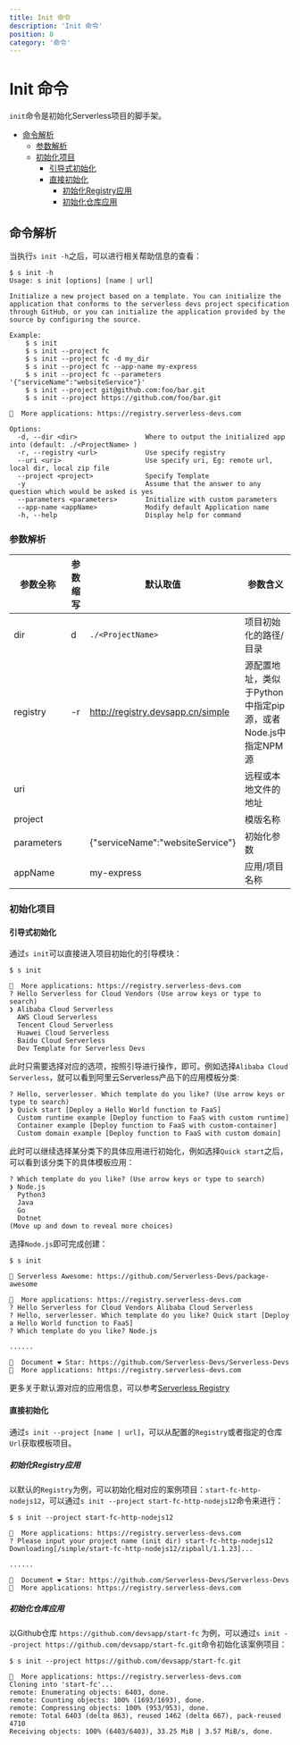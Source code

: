 ```yaml
---
title: Init 命令
description: 'Init 命令'
position: 8
category: '命令'
---
```

# Init 命令

`init`命令是初始化Serverless项目的脚手架。

- [命令解析](#命令解析)
    - [参数解析](#参数解析)
    - [初始化项目](#初始化项目)
        - [引导式初始化](#引导式初始化)
        - [直接初始化](#直接初始化)
            - [初始化Registry应用](#初始化Registry应用)
            - [初始化仓库应用](#初始化仓库应用)

## 命令解析

当执行`s init -h`之后，可以进行相关帮助信息的查看：

```shell script
$ s init -h
Usage: s init [options] [name | url]

Initialize a new project based on a template. You can initialize the application that conforms to the serverless devs project specification through GitHub, or you can initialize the application provided by the source by configuring the source.

Example:
    $ s init
    $ s init --project fc
    $ s init --project fc -d my_dir
    $ s init --project fc --app-name my-express
    $ s init --project fc --parameters '{"serviceName":"websiteService"}'
    $ s init --project git@github.com:foo/bar.git
    $ s init --project https://github.com/foo/bar.git
    
🚀  More applications: https://registry.serverless-devs.com

Options:
  -d, --dir <dir>                 Where to output the initialized app into (default: ./<ProjectName> )
  -r, --registry <url>            Use specify registry
  --uri <uri>                     Use specify uri, Eg: remote url, local dir, local zip file
  --project <project>             Specify Template
  -y                              Assume that the answer to any question which would be asked is yes
  --parameters <parameters>       Initialize with custom parameters
  --app-name <appName>            Modify default Application name
  -h, --help                      Display help for command
```

### 参数解析

| 参数全称 | 参数缩写 | 默认取值 | 参数含义 |
|-----|-----|-----|-----|
| dir | d | `./<ProjectName>` | 项目初始化的路径/目录 | 
| registry | -r | http://registry.devsapp.cn/simple | 源配置地址，类似于Python中指定pip源，或者Node.js中指定NPM源 | 
| uri |  |  | 远程或本地文件的地址 |
| project |  |  | 模版名称 |
| parameters |  | {"serviceName":"websiteService"} | 初始化参数 | 
| appName |  | my-express | 应用/项目名称 | 

### 初始化项目

#### 引导式初始化

通过`s init`可以直接进入项目初始化的引导模块：

```shell script
$ s init

🚀  More applications: https://registry.serverless-devs.com
? Hello Serverless for Cloud Vendors (Use arrow keys or type to search)
❯ Alibaba Cloud Serverless 
  AWS Cloud Serverless 
  Tencent Cloud Serverless 
  Huawei Cloud Serverless 
  Baidu Cloud Serverless 
  Dev Template for Serverless Devs 
```

此时只需要选择对应的选项，按照引导进行操作，即可。例如选择`Alibaba Cloud Serverless`，就可以看到阿里云Serverless产品下的应用模板分类:

```shell script
? Hello, serverlesser. Which template do you like? (Use arrow keys or type to search)
❯ Quick start [Deploy a Hello World function to FaaS] 
  Custom runtime example [Deploy function to FaaS with custom runtime] 
  Container example [Deploy function to FaaS with custom-container] 
  Custom domain example [Deploy function to FaaS with custom domain] 
```

此时可以继续选择某分类下的具体应用进行初始化，例如选择`Quick start`之后，可以看到该分类下的具体模板应用：

```shell script
? Which template do you like? (Use arrow keys or type to search)
❯ Node.js 
  Python3 
  Java 
  Go 
  Dotnet 
(Move up and down to reveal more choices)
```

选择`Node.js`即可完成创建：

```shell script
$ s init                                         

🚀 Serverless Awesome: https://github.com/Serverless-Devs/package-awesome

🚀  More applications: https://registry.serverless-devs.com
? Hello Serverless for Cloud Vendors Alibaba Cloud Serverless
? Hello, serverlesser. Which template do you like? Quick start [Deploy a Hello World function to FaaS]
? Which template do you like? Node.js

......

💞  Document ❤ Star: https://github.com/Serverless-Devs/Serverless-Devs
🚀  More applications: https://registry.serverless-devs.com
```

更多关于默认源对应的应用信息，可以参考[Serverless Registry](https://registry.serverless-devs.com/)

#### 直接初始化

通过`s init --project [name | url]`，可以从配置的`Registry`或者指定的仓库`Url`获取模板项目。

##### 初始化Registry应用

以默认的`Registry`为例，可以初始化相对应的案例项目：`start-fc-http-nodejs12`，可以通过`s init --project start-fc-http-nodejs12`命令来进行：

```shell script
$ s init --project start-fc-http-nodejs12

🚀  More applications: https://registry.serverless-devs.com
? Please input your project name (init dir) start-fc-http-nodejs12
Downloading[/simple/start-fc-http-nodejs12/zipball/1.1.23]...

......

💞  Document ❤ Star: https://github.com/Serverless-Devs/Serverless-Devs
🚀  More applications: https://registry.serverless-devs.com
```

##### 初始化仓库应用

以Github仓库 `https://github.com/devsapp/start-fc` 为例，可以通过`s init --project https://github.com/devsapp/start-fc.git`命令初始化该案例项目：

```shell script
$ s init --project https://github.com/devsapp/start-fc.git

🚀  More applications: https://registry.serverless-devs.com
Cloning into 'start-fc'...
remote: Enumerating objects: 6403, done.
remote: Counting objects: 100% (1693/1693), done.
remote: Compressing objects: 100% (953/953), done.
remote: Total 6403 (delta 863), reused 1462 (delta 667), pack-reused 4710
Receiving objects: 100% (6403/6403), 33.25 MiB | 3.57 MiB/s, done.
```




